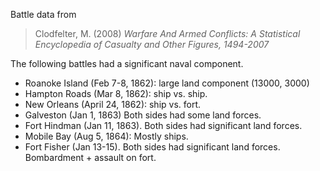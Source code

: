 Battle data from

> Clodfelter, M. (2008) *Warfare And Armed Conflicts: A Statistical Encyclopedia of Casualty and Other Figures, 1494-2007*

The following battles had a significant naval component.

- Roanoke Island (Feb 7-8, 1862): large land component (13000, 3000)
- Hampton Roads (Mar 8, 1862): ship vs. ship.
- New Orleans (April 24, 1862): ship vs. fort.
- Galveston (Jan 1, 1863) Both sides had some land forces.
- Fort Hindman (Jan 11, 1863). Both sides had significant land forces.
- Mobile Bay (Aug 5, 1864): Mostly ships.
- Fort Fisher (Jan 13-15). Both sides had significant land forces. Bombardment + assault on fort.
